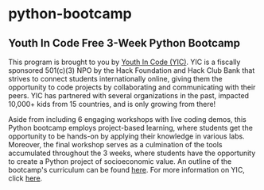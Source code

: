 # python-bootcamp
## Youth In Code Free 3-Week Python Bootcamp

This program is brought to you by [Youth In Code (YIC)](https://www.youthincode.cf/). YIC is a fiscally sponsored 501(c)(3) NPO by the Hack Foundation and Hack Club Bank that strives to connect students internationally online, giving them the opportunity to code projects by collaborating and communicating with their peers. YIC has partnered with several organizations in the past, impacted 10,000+ kids from 15 countries, and is only growing from there!

Aside from including 6 engaging workshops with live coding demos, this Python bootcamp employs project-based learning, where students get the opportunity to be hands-on by applying their knowledge in various labs. Moreover, the final workshop serves as a culmination of the tools accumulated throughout the 3 weeks, where students have the opportunity to create a Python project of socioeconomic value. An outline of the bootcamp's curriculum can be found [here](https://docs.google.com/document/d/1g93PfiM728rbmpuJ3XZ3YbgxsG4MDJTdcSURv72l3_0/edit?usp=sharing). For more information on YIC, click [here](https://linktr.ee/youthincode).
